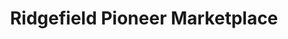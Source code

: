 ---
title: "Ridgefield Pioneer Marketplace"
url: /ridgefield/ridgefield-pioneer-marketplace/
shop: convenience
---